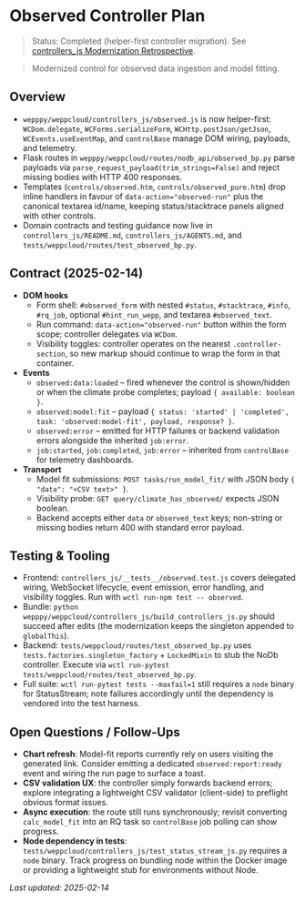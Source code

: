 # Observed Controller Plan
> Status: Completed (helper-first controller migration). See [controllers_js Modernization Retrospective](./controllers_js_jquery_retro.md).

> Modernized control for observed data ingestion and model fitting.

## Overview
- `wepppy/weppcloud/controllers_js/observed.js` is now helper-first: `WCDom.delegate`, `WCForms.serializeForm`, `WCHttp.postJson/getJson`, `WCEvents.useEventMap`, and `controlBase` manage DOM wiring, payloads, and telemetry.
- Flask routes in `wepppy/weppcloud/routes/nodb_api/observed_bp.py` parse payloads via `parse_request_payload(trim_strings=False)` and reject missing bodies with HTTP 400 responses.
- Templates (`controls/observed.htm`, `controls/observed_pure.htm`) drop inline handlers in favour of `data-action="observed-run"` plus the canonical textarea id/name, keeping status/stacktrace panels aligned with other controls.
- Domain contracts and testing guidance now live in `controllers_js/README.md`, `controllers_js/AGENTS.md`, and `tests/weppcloud/routes/test_observed_bp.py`.

## Contract (2025-02-14)
- **DOM hooks**
  - Form shell: `#observed_form` with nested `#status`, `#stacktrace`, `#info`, `#rq_job`, optional `#hint_run_wepp`, and textarea `#observed_text`.
  - Run command: `data-action="observed-run"` button within the form scope; controller delegates via `WCDom`.
  - Visibility toggles: controller operates on the nearest `.controller-section`, so new markup should continue to wrap the form in that container.
- **Events**
  - `observed:data:loaded` – fired whenever the control is shown/hidden or when the climate probe completes; payload `{ available: boolean }`.
  - `observed:model:fit` – payload `{ status: 'started' | 'completed', task: 'observed:model-fit', payload, response? }`.
  - `observed:error` – emitted for HTTP failures or backend validation errors alongside the inherited `job:error`.
  - `job:started`, `job:completed`, `job:error` – inherited from `controlBase` for telemetry dashboards.
- **Transport**
  - Model fit submissions: `POST tasks/run_model_fit/` with JSON body `{ "data": "<CSV text>" }`.
  - Visibility probe: `GET query/climate_has_observed/` expects JSON boolean.
  - Backend accepts either `data` or `observed_text` keys; non-string or missing bodies return 400 with standard error payload.

## Testing & Tooling
- Frontend: `controllers_js/__tests__/observed.test.js` covers delegated wiring, WebSocket lifecycle, event emission, error handling, and visibility toggles. Run with `wctl run-npm test -- observed`.
- Bundle: `python wepppy/weppcloud/controllers_js/build_controllers_js.py` should succeed after edits (the modernization keeps the singleton appended to `globalThis`).
- Backend: `tests/weppcloud/routes/test_observed_bp.py` uses `tests.factories.singleton_factory` + `LockedMixin` to stub the NoDb controller. Execute via `wctl run-pytest tests/weppcloud/routes/test_observed_bp.py`.
- Full suite: `wctl run-pytest tests --maxfail=1` still requires a `node` binary for StatusStream; note failures accordingly until the dependency is vendored into the test harness.

## Open Questions / Follow-Ups
- **Chart refresh**: Model-fit reports currently rely on users visiting the generated link. Consider emitting a dedicated `observed:report:ready` event and wiring the run page to surface a toast.
- **CSV validation UX**: the controller simply forwards backend errors; explore integrating a lightweight CSV validator (client-side) to preflight obvious format issues.
- **Async execution**: the route still runs synchronously; revisit converting `calc_model_fit` into an RQ task so `controlBase` job polling can show progress.
- **Node dependency in tests**: `tests/weppcloud/controllers_js/test_status_stream_js.py` requires a `node` binary. Track progress on bundling node within the Docker image or providing a lightweight stub for environments without Node.

_Last updated: 2025-02-14_
